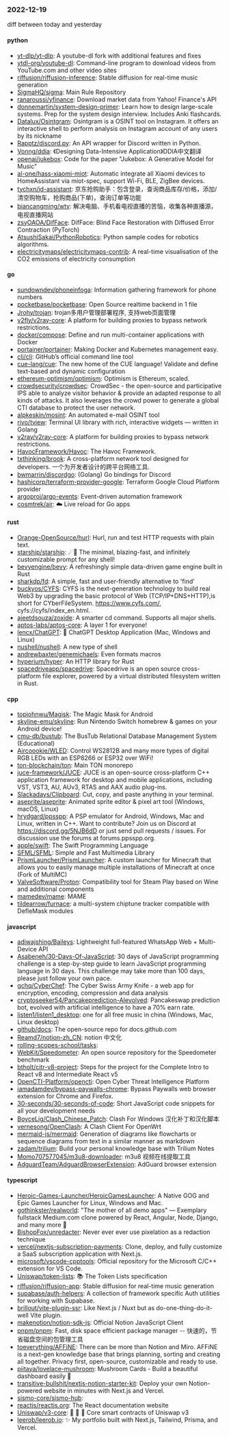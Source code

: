 ### 2022-12-19
diff between today and yesterday

#### python
* [yt-dlp/yt-dlp](https://github.com/yt-dlp/yt-dlp): A youtube-dl fork with additional features and fixes
* [ytdl-org/youtube-dl](https://github.com/ytdl-org/youtube-dl): Command-line program to download videos from YouTube.com and other video sites
* [riffusion/riffusion-inference](https://github.com/riffusion/riffusion-inference): Stable diffusion for real-time music generation
* [SigmaHQ/sigma](https://github.com/SigmaHQ/sigma): Main Rule Repository
* [ranaroussi/yfinance](https://github.com/ranaroussi/yfinance): Download market data from Yahoo! Finance's API
* [donnemartin/system-design-primer](https://github.com/donnemartin/system-design-primer): Learn how to design large-scale systems. Prep for the system design interview. Includes Anki flashcards.
* [Datalux/Osintgram](https://github.com/Datalux/Osintgram): Osintgram is a OSINT tool on Instagram. It offers an interactive shell to perform analysis on Instagram account of any users by its nickname
* [Rapptz/discord.py](https://github.com/Rapptz/discord.py): An API wrapper for Discord written in Python.
* [Vonng/ddia](https://github.com/Vonng/ddia): 《Designing Data-Intensive Application》DDIA中文翻译
* [openai/jukebox](https://github.com/openai/jukebox): Code for the paper "Jukebox: A Generative Model for Music"
* [al-one/hass-xiaomi-miot](https://github.com/al-one/hass-xiaomi-miot): Automatic integrate all Xiaomi devices to HomeAssistant via miot-spec, support Wi-Fi, BLE, ZigBee devices.
* [tychxn/jd-assistant](https://github.com/tychxn/jd-assistant): 京东抢购助手：包含登录，查询商品库存/价格，添加/清空购物车，抢购商品(下单)，查询订单等功能
* [biancangming/wtv](https://github.com/biancangming/wtv): 解决电脑、手机看电视直播的苦恼，收集各种直播源，电视直播网站
* [zsyOAOA/DifFace](https://github.com/zsyOAOA/DifFace): DifFace: Blind Face Restoration with Diffused Error Contraction (PyTorch)
* [AtsushiSakai/PythonRobotics](https://github.com/AtsushiSakai/PythonRobotics): Python sample codes for robotics algorithms.
* [electricitymaps/electricitymaps-contrib](https://github.com/electricitymaps/electricitymaps-contrib): A real-time visualisation of the CO2 emissions of electricity consumption

#### go
* [sundowndev/phoneinfoga](https://github.com/sundowndev/phoneinfoga): Information gathering framework for phone numbers
* [pocketbase/pocketbase](https://github.com/pocketbase/pocketbase): Open Source realtime backend in 1 file
* [Jrohy/trojan](https://github.com/Jrohy/trojan): trojan多用户管理部署程序, 支持web页面管理
* [v2fly/v2ray-core](https://github.com/v2fly/v2ray-core): A platform for building proxies to bypass network restrictions.
* [docker/compose](https://github.com/docker/compose): Define and run multi-container applications with Docker
* [portainer/portainer](https://github.com/portainer/portainer): Making Docker and Kubernetes management easy.
* [cli/cli](https://github.com/cli/cli): GitHub’s official command line tool
* [cue-lang/cue](https://github.com/cue-lang/cue): The new home of the CUE language! Validate and define text-based and dynamic configuration
* [ethereum-optimism/optimism](https://github.com/ethereum-optimism/optimism): Optimism is Ethereum, scaled.
* [crowdsecurity/crowdsec](https://github.com/crowdsecurity/crowdsec): CrowdSec - the open-source and participative IPS able to analyze visitor behavior & provide an adapted response to all kinds of attacks. It also leverages the crowd power to generate a global CTI database to protect the user network.
* [alpkeskin/mosint](https://github.com/alpkeskin/mosint): An automated e-mail OSINT tool
* [rivo/tview](https://github.com/rivo/tview): Terminal UI library with rich, interactive widgets — written in Golang
* [v2ray/v2ray-core](https://github.com/v2ray/v2ray-core): A platform for building proxies to bypass network restrictions.
* [HavocFramework/Havoc](https://github.com/HavocFramework/Havoc): The Havoc Framework.
* [txthinking/brook](https://github.com/txthinking/brook): A cross-platform network tool designed for developers. 一个为开发者设计的跨平台网络工具.
* [bwmarrin/discordgo](https://github.com/bwmarrin/discordgo): (Golang) Go bindings for Discord
* [hashicorp/terraform-provider-google](https://github.com/hashicorp/terraform-provider-google): Terraform Google Cloud Platform provider
* [argoproj/argo-events](https://github.com/argoproj/argo-events): Event-driven automation framework
* [cosmtrek/air](https://github.com/cosmtrek/air): ☁️ Live reload for Go apps

#### rust
* [Orange-OpenSource/hurl](https://github.com/Orange-OpenSource/hurl): Hurl, run and test HTTP requests with plain text.
* [starship/starship](https://github.com/starship/starship): ☄🌌️ The minimal, blazing-fast, and infinitely customizable prompt for any shell!
* [bevyengine/bevy](https://github.com/bevyengine/bevy): A refreshingly simple data-driven game engine built in Rust
* [sharkdp/fd](https://github.com/sharkdp/fd): A simple, fast and user-friendly alternative to 'find'
* [buckyos/CYFS](https://github.com/buckyos/CYFS): CYFS is the next-generation technology to build real Web3 by upgrading the basic protocol of Web (TCP/IP+DNS+HTTP),is short for CYberFileSystem. https://www.cyfs.com/, cyfs://cyfs/index_en.html.
* [ajeetdsouza/zoxide](https://github.com/ajeetdsouza/zoxide): A smarter cd command. Supports all major shells.
* [aptos-labs/aptos-core](https://github.com/aptos-labs/aptos-core): A layer 1 for everyone!
* [lencx/ChatGPT](https://github.com/lencx/ChatGPT): 🤖 ChatGPT Desktop Application (Mac, Windows and Linux)
* [nushell/nushell](https://github.com/nushell/nushell): A new type of shell
* [andrewbaxter/genemichaels](https://github.com/andrewbaxter/genemichaels): Even formats macros
* [hyperium/hyper](https://github.com/hyperium/hyper): An HTTP library for Rust
* [spacedriveapp/spacedrive](https://github.com/spacedriveapp/spacedrive): Spacedrive is an open source cross-platform file explorer, powered by a virtual distributed filesystem written in Rust.

#### cpp
* [topjohnwu/Magisk](https://github.com/topjohnwu/Magisk): The Magic Mask for Android
* [skyline-emu/skyline](https://github.com/skyline-emu/skyline): Run Nintendo Switch homebrew & games on your Android device!
* [cmu-db/bustub](https://github.com/cmu-db/bustub): The BusTub Relational Database Management System (Educational)
* [Aircoookie/WLED](https://github.com/Aircoookie/WLED): Control WS2812B and many more types of digital RGB LEDs with an ESP8266 or ESP32 over WiFi!
* [ton-blockchain/ton](https://github.com/ton-blockchain/ton): Main TON monorepo
* [juce-framework/JUCE](https://github.com/juce-framework/JUCE): JUCE is an open-source cross-platform C++ application framework for desktop and mobile applications, including VST, VST3, AU, AUv3, RTAS and AAX audio plug-ins.
* [Slackadays/Clipboard](https://github.com/Slackadays/Clipboard): Cut, copy, and paste anything in your terminal.
* [aseprite/aseprite](https://github.com/aseprite/aseprite): Animated sprite editor & pixel art tool (Windows, macOS, Linux)
* [hrydgard/ppsspp](https://github.com/hrydgard/ppsspp): A PSP emulator for Android, Windows, Mac and Linux, written in C++. Want to contribute? Join us on Discord at https://discord.gg/5NJB6dD or just send pull requests / issues. For discussion use the forums at forums.ppsspp.org.
* [apple/swift](https://github.com/apple/swift): The Swift Programming Language
* [SFML/SFML](https://github.com/SFML/SFML): Simple and Fast Multimedia Library
* [PrismLauncher/PrismLauncher](https://github.com/PrismLauncher/PrismLauncher): A custom launcher for Minecraft that allows you to easily manage multiple installations of Minecraft at once (Fork of MultiMC)
* [ValveSoftware/Proton](https://github.com/ValveSoftware/Proton): Compatibility tool for Steam Play based on Wine and additional components
* [mamedev/mame](https://github.com/mamedev/mame): MAME
* [tildearrow/furnace](https://github.com/tildearrow/furnace): a multi-system chiptune tracker compatible with DefleMask modules

#### javascript
* [adiwajshing/Baileys](https://github.com/adiwajshing/Baileys): Lightweight full-featured WhatsApp Web + Multi-Device API
* [Asabeneh/30-Days-Of-JavaScript](https://github.com/Asabeneh/30-Days-Of-JavaScript): 30 days of JavaScript programming challenge is a step-by-step guide to learn JavaScript programming language in 30 days. This challenge may take more than 100 days, please just follow your own pace.
* [gchq/CyberChef](https://github.com/gchq/CyberChef): The Cyber Swiss Army Knife - a web app for encryption, encoding, compression and data analysis
* [cryptoseeker54/Pancakeprediction-AIevolved](https://github.com/cryptoseeker54/Pancakeprediction-AIevolved): Pancakeswap prediction bot, evolved with artificial intelligence to have a 70% earn rate.
* [listen1/listen1_desktop](https://github.com/listen1/listen1_desktop): one for all free music in china (Windows, Mac, Linux desktop)
* [github/docs](https://github.com/github/docs): The open-source repo for docs.github.com
* [Reamd7/notion-zh_CN](https://github.com/Reamd7/notion-zh_CN): notion 中文化
* [rolling-scopes-school/tasks](https://github.com/rolling-scopes-school/tasks): 
* [WebKit/Speedometer](https://github.com/WebKit/Speedometer): An open source repository for the Speedometer benchmark
* [btholt/citr-v8-project](https://github.com/btholt/citr-v8-project): Steps for the project for the Complete Intro to React v8 and Intermediate React v5
* [OpenCTI-Platform/opencti](https://github.com/OpenCTI-Platform/opencti): Open Cyber Threat Intelligence Platform
* [iamadamdev/bypass-paywalls-chrome](https://github.com/iamadamdev/bypass-paywalls-chrome): Bypass Paywalls web browser extension for Chrome and Firefox.
* [30-seconds/30-seconds-of-code](https://github.com/30-seconds/30-seconds-of-code): Short JavaScript code snippets for all your development needs
* [BoyceLig/Clash_Chinese_Patch](https://github.com/BoyceLig/Clash_Chinese_Patch): Clash For Windows 汉化补丁和汉化脚本
* [vernesong/OpenClash](https://github.com/vernesong/OpenClash): A Clash Client For OpenWrt
* [mermaid-js/mermaid](https://github.com/mermaid-js/mermaid): Generation of diagrams like flowcharts or sequence diagrams from text in a similar manner as markdown
* [zadam/trilium](https://github.com/zadam/trilium): Build your personal knowledge base with Trilium Notes
* [Momo707577045/m3u8-downloader](https://github.com/Momo707577045/m3u8-downloader): m3u8 视频在线提取工具
* [AdguardTeam/AdguardBrowserExtension](https://github.com/AdguardTeam/AdguardBrowserExtension): AdGuard browser extension

#### typescript
* [Heroic-Games-Launcher/HeroicGamesLauncher](https://github.com/Heroic-Games-Launcher/HeroicGamesLauncher): A Native GOG and Epic Games Launcher for Linux, Windows and Mac.
* [gothinkster/realworld](https://github.com/gothinkster/realworld): "The mother of all demo apps" — Exemplary fullstack Medium.com clone powered by React, Angular, Node, Django, and many more 🏅
* [BishopFox/unredacter](https://github.com/BishopFox/unredacter): Never ever ever use pixelation as a redaction technique
* [vercel/nextjs-subscription-payments](https://github.com/vercel/nextjs-subscription-payments): Clone, deploy, and fully customize a SaaS subscription application with Next.js.
* [microsoft/vscode-cpptools](https://github.com/microsoft/vscode-cpptools): Official repository for the Microsoft C/C++ extension for VS Code.
* [Uniswap/token-lists](https://github.com/Uniswap/token-lists): 📚 The Token Lists specification
* [riffusion/riffusion-app](https://github.com/riffusion/riffusion-app): Stable diffusion for real-time music generation
* [supabase/auth-helpers](https://github.com/supabase/auth-helpers): A collection of framework specific Auth utilities for working with Supabase.
* [brillout/vite-plugin-ssr](https://github.com/brillout/vite-plugin-ssr): Like Next.js / Nuxt but as do-one-thing-do-it-well Vite plugin.
* [makenotion/notion-sdk-js](https://github.com/makenotion/notion-sdk-js): Official Notion JavaScript Client
* [pnpm/pnpm](https://github.com/pnpm/pnpm): Fast, disk space efficient package manager -- 快速的，节省磁盘空间的包管理工具
* [toeverything/AFFiNE](https://github.com/toeverything/AFFiNE): There can be more than Notion and Miro. AFFiNE is a next-gen knowledge base that brings planning, sorting and creating all together. Privacy first, open-source, customizable and ready to use.
* [piitaya/lovelace-mushroom](https://github.com/piitaya/lovelace-mushroom): Mushroom Cards - Build a beautiful dashboard easily 🍄
* [transitive-bullshit/nextjs-notion-starter-kit](https://github.com/transitive-bullshit/nextjs-notion-starter-kit): Deploy your own Notion-powered website in minutes with Next.js and Vercel.
* [sismo-core/sismo-hub](https://github.com/sismo-core/sismo-hub): 
* [reactjs/reactjs.org](https://github.com/reactjs/reactjs.org): The React documentation website
* [Uniswap/v3-core](https://github.com/Uniswap/v3-core): 🦄 🦄 🦄 Core smart contracts of Uniswap v3
* [leerob/leerob.io](https://github.com/leerob/leerob.io): ✨ My portfolio built with Next.js, Tailwind, Prisma, and Vercel.
